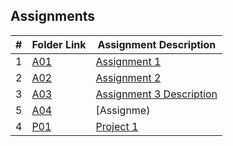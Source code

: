 ## Assignments

|  #  | Folder Link                            | Assignment Description                               |
| :-: | -------------------------------------- | -------------------------------------------------- |
|  1  | [A01](./A01/README.md)                | [Assignment 1 ](./A01/README.md)        |
|  2  | [A02](./A02/README.md)                | [Assignment 2 ](./A02/README.md)        |
| 3   | [A03](Assignments/A03) | [Assignment 3 Description](Assignments/Assignments/A03/README.md) |
|  5 | [A04](Assignments/)                | [Assignme)        |
| 4 | [P01](./Assignments/P01/01-Uml_Design.md) | [Project 1](./Assignments/P01/01-Uml_Design.md) |


